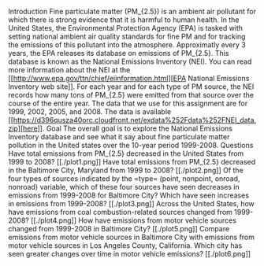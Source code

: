 Introduction
Fine particulate matter (PM_{2.5}) is an ambient air pollutant for which there is strong evidence that it is harmful to human health. In the United States, the Environmental Protection Agency (EPA) is tasked with setting national ambient air quality standards for fine PM and for tracking the emissions of this pollutant into the atmosphere. Approximatly every 3 years, the EPA releases its database on emissions of PM_{2.5}. This database is known as the National Emissions Inventory (NEI). You can read more information about the NEI at the [[http://www.epa.gov/ttn/chief/eiinformation.html][EPA National Emissions Inventory web site]].
For each year and for each type of PM source, the NEI records how many tons of PM_{2.5} were emitted from that source over the course of the entire year. The data that we use for this assignment are for 1999, 2002, 2005, and 2008. The data is available [[https://d396qusza40orc.cloudfront.net/exdata%252Fdata%252FNEI_data.zip][here]].
Goal The overall goal is to explore the National Emissions Inventory database and see what it say about fine particulate matter pollution in the United states over the 10-year period 1999-2008.
Questions
Have total emissions from PM_{2.5} decreased in the United States from 1999 to 2008?
[[./plot1.png]]
Have total emissions from PM_{2.5} decreased in the Baltimore City, Maryland from 1999 to 2008?
[[./plot2.png]]
Of the four types of sources indicated by the =type= (point, nonpoint, onroad, nonroad) variable, which of these four sources have seen decreases in emissions from 1999-2008 for Baltimore City? Which have seen increases in emissions from 1999-2008?
[[./plot3.png]]
Across the United States, how have emissions from coal combustion-related sources changed from 1999-2008?
[[./plot4.png]]
How have emissions from motor vehicle sources changed from 1999-2008 in Baltimore City?
[[./plot5.png]]
Compare emissions from motor vehicle sources in Baltimore City with emissions from motor vehicle sources in Los Angeles County, California. Which city has seen greater changes over time in motor vehicle emissions?
[[./plot6.png]]
